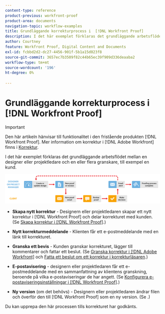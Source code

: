 ```yaml
---
content-type: reference
product-previous: workfront-proof
product-area: documents
navigation-topic: workflow-examples
title: Grundläggande korrekturprocess i  [!DNL Workfront Proof]
description: I det här exemplet förklaras det grundläggande arbetsflödet mellan en designer eller projektledare och en eller flera granskare, till exempel en kund.
author: Courtney
feature: Workfront Proof, Digital Content and Documents
exl-id: fcbbd2d2-dc27-4456-901f-5b1a15d023f8
source-git-commit: 3657ec7b3509f82c44b65ec39f909d336deaaba2
workflow-type: tm+mt
source-wordcount: '196'
ht-degree: 0%

---
```


# Grundläggande korrekturprocess i [!DNL Workfront Proof]

>[!IMPORTANT]
>
>Den här artikeln hänvisar till funktionalitet i den fristående produkten [!DNL Workfront Proof]. Mer information om korrektur i [!DNL Adobe Workfront] finns i [Korrektur](../../../review-and-approve-work/proofing/proofing.md).

I det här exemplet förklaras det grundläggande arbetsflödet mellan en designer eller projektledare och en eller flera granskare, till exempel en kund.

![basic_workflow.png](assets/basic_workflow.png)

* **Skapa nytt korrektur** - Designern eller projektledaren skapar ett nytt korrektur i [!DNL Workfront Proof] och delar korrekturet med kunden. (Se [Skapa korrektur i [!DNL Workfront Proof]](../../../workfront-proof/wp-work-proofsfiles/create-proofs-and-files/generate-proofs.md).)

* **Nytt korrekturmeddelande** - Klienten får ett e-postmeddelande med en länk till korrekturet.

* **Granska ett bevis** - Kunden granskar korrekturet, lägger till kommentarer och fattar ett beslut. (Se [Granska korrektur i [!DNL Adobe Workfront]](../../../review-and-approve-work/proofing/reviewing-proofs-within-workfront/review-proofs-in-wf.md) och [Fatta ett beslut om ett korrektur i korrekturläsaren](../../../review-and-approve-work/proofing/reviewing-proofs-within-workfront/make-a-decision-on-a-proof/make-decisions-on-proof.md).)

* **E-postavisering** - designern eller projektledaren får ett e-postmeddelande med en sammanfattning av klientens granskning, beroende på vilka e-postaviseringar de har angett. (Se [Konfigurera e-postaviseringsinställningar i [!DNL Workfront Proof]](../../../workfront-proof/wp-emailsntfctns/email-alerts/config-email-notification-settings-wp.md).)

* **Ny version** (om det behövs) - Designern eller projektledaren ändrar filen och överför den till [!DNL Workfront Proof] som en ny version. (Se .)

Du kan upprepa den här processen tills korrekturet har godkänts.
